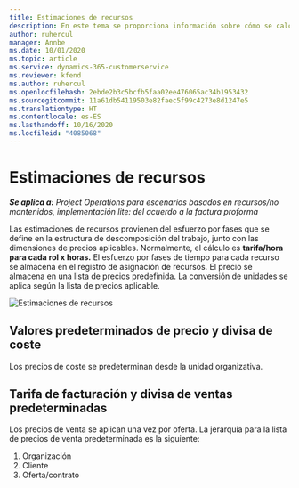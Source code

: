 ```yaml
---
title: Estimaciones de recursos
description: En este tema se proporciona información sobre cómo se calculan las estimaciones de recursos en Project Operations.
author: ruhercul
manager: Annbe
ms.date: 10/01/2020
ms.topic: article
ms.service: dynamics-365-customerservice
ms.reviewer: kfend
ms.author: ruhercul
ms.openlocfilehash: 2ebde2b3c5bcfb5faa02ee476065ac34b1953432
ms.sourcegitcommit: 11a61db54119503e82faec5f99c4273e8d1247e5
ms.translationtype: HT
ms.contentlocale: es-ES
ms.lasthandoff: 10/16/2020
ms.locfileid: "4085068"
---
```

# <a name="resource-estimates"></a>Estimaciones de recursos

_**Se aplica a:** Project Operations para escenarios basados en recursos/no mantenidos, implementación lite: del acuerdo a la factura proforma_

Las estimaciones de recursos provienen del esfuerzo por fases que se define en la estructura de descomposición del trabajo, junto con las dimensiones de precios aplicables. Normalmente, el cálculo es **tarifa/hora para cada rol x horas.** El esfuerzo por fases de tiempo para cada recurso se almacena en el registro de asignación de recursos. El precio se almacena en una lista de precios predefinida. La conversión de unidades se aplica según la lista de precios aplicable.

![Estimaciones de recursos](./media/navigation12.png)

## <a name="default-cost-price-and-cost-currency"></a>Valores predeterminados de precio y divisa de coste

Los precios de coste se predeterminan desde la unidad organizativa.

## <a name="default-bill-rate-and-sales-currency"></a>Tarifa de facturación y divisa de ventas predeterminadas

Los precios de venta se aplican una vez por oferta. La jerarquía para la lista de precios de venta predeterminada es la siguiente:

1. Organización
2. Cliente
3. Oferta/contrato
